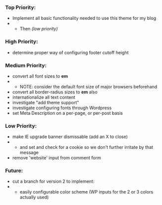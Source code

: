### Top Priority:
+ Implement all basic functionality needed to use this theme for my blog
+ + Then *(low priority)*

### High Priority:
+ determine proper way of configuring footer cutoff height

### Medium Priority:
+ convert all font sizes to **em**
+ + NOTE: consider the default font size of major browsers beforehand
+ convert all border-radius sizes to **em** also
+ internationalize all text content
+ investigate "add theme support"
+ investigate configuring fonts through Wordpress
+ set Meta Description on a per-page, or per-post basis

### Low Priority:
+ make IE upgrade banner dismissable (add an X to close)
+ + and set and check for a cookie so we don't further irritate by that message
+ remove 'website' input from comment form

### Future:
+ cut a branch for version 2 to implement:
+ + easily configurable color scheme (WP inputs for the 2 or 3 colors actually used)
